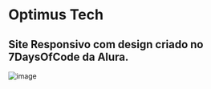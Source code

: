 # Optimus Tech

## Site Responsivo com design criado no 7DaysOfCode da Alura.

![image](https://github.com/oJuarezCruz/optimus-tech/assets/128815359/c8f6a532-0f10-4078-9a6c-f5c300068e35)


